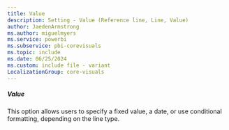 ```yaml
---
title: Value
description: Setting - Value (Reference line, Line, Value)
author: JaedenArmstrong
ms.author: miguelmyers
ms.service: powerbi
ms.subservice: pbi-corevisuals
ms.topic: include
ms.date: 06/25/2024
ms.custom: include file - variant
LocalizationGroup: core-visuals
---
```

##### Value

This option allows users to specify a fixed value, a date, or use conditional formatting, depending on the line type.
